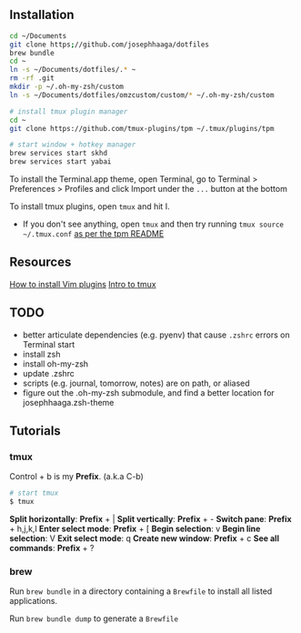 
## Installation
```bash
cd ~/Documents
git clone https;//github.com/josephhaaga/dotfiles
brew bundle
cd ~
ln -s ~/Documents/dotfiles/.* ~
rm -rf .git
mkdir -p ~/.oh-my-zsh/custom
ln -s ~/Documents/dotfiles/omzcustom/custom/* ~/.oh-my-zsh/custom

# install tmux plugin manager
cd ~
git clone https://github.com/tmux-plugins/tpm ~/.tmux/plugins/tpm

# start window + hotkey manager 
brew services start skhd
brew services start yabai
```

To install the Terminal.app theme, open Terminal, go to Terminal > Preferences > Profiles and click Import under the `...` button at the bottom

To install tmux plugins, open `tmux` and hit <key>I</key>.
* If you don't see anything, open `tmux` and then try running `tmux source ~/.tmux.conf` [as per the tpm README](https://github.com/tmux-plugins/tpm/blob/b699a7e01c253ffb7818b02d62bce24190ec1019/README.md?plain=1#L39)


## Resources
[How to install Vim plugins](https://linuxhint.com/vim_install_plugins/)
[Intro to tmux](https://www.hamvocke.com/blog/a-quick-and-easy-guide-to-tmux/)

## TODO
- better articulate dependencies (e.g. pyenv) that cause `.zshrc` errors on Terminal start
- install zsh
- install oh-my-zsh
- update .zshrc
- scripts (e.g. journal, tomorrow, notes) are on path, or aliased
- figure out the .oh-my-zsh submodule, and find a better location for josephhaaga.zsh-theme 


## Tutorials
### tmux
<key>Control</key> + <key>b</key> is my **Prefix**. (a.k.a <key>C-b</key>)

```bash
# start tmux
$ tmux
```

**Split horizontally**: **Prefix** + <key>|</key>
**Split vertically**: **Prefix** + <key>-</key>
**Switch pane**: **Prefix** + <key>h,j,k,l</key>
**Enter select mode**: **Prefix** + <key>[</key>
**Begin selection**: <key>v</key>
**Begin line selection**: <key>V</key>
**Exit select mode**: <key>q</key>
**Create new window**: **Prefix** + <key>c</key>
**See all commands**: **Prefix** + <key>?</key>


### brew
Run `brew bundle` in a directory containing a `Brewfile` to install all listed applications.

Run `brew bundle dump` to generate a `Brewfile`


